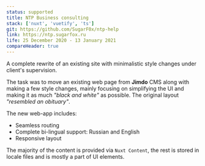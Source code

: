 ```yaml
---
status: supported
title: NTP Business consulting
stack: ['nuxt', 'vuetify', 'ts']
git: https://github.com/SugarF0x/ntp-help
link: https://ntp.sugarfox.ru
life: 25 December 2020 - 13 January 2021
compareHeader: true
---
```

A complete rewrite of an existing site with minimalistic style changes under client's supervision.
<!--more-->
The task was to move an existing web page from **Jimdo** CMS along with making a few style changes, mainly
focusing on simplifying the UI and making it as much _"black and white"_ as possible. The original layout
_"resembled an obituary"_.

The new web-app includes:

* Seamless routing
* Complete bi-lingual support: Russian and English
* Responsive layout

The majority of the content is provided via `Nuxt Content`, the rest is stored in locale files and is mostly a part
of UI elements.
